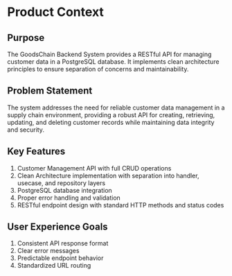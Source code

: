 # Product Context

## Purpose
The GoodsChain Backend System provides a RESTful API for managing customer data in a PostgreSQL database. It implements clean architecture principles to ensure separation of concerns and maintainability.

## Problem Statement
The system addresses the need for reliable customer data management in a supply chain environment, providing a robust API for creating, retrieving, updating, and deleting customer records while maintaining data integrity and security.

## Key Features
1. Customer Management API with full CRUD operations
2. Clean Architecture implementation with separation into handler, usecase, and repository layers
3. PostgreSQL database integration
4. Proper error handling and validation
5. RESTful endpoint design with standard HTTP methods and status codes

## User Experience Goals
1. Consistent API response format
2. Clear error messages
3. Predictable endpoint behavior
4. Standardized URL routing
